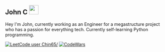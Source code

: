 ## **John C** <img src="https://emojipedia-us.s3.amazonaws.com/source/microsoft-teams/337/sign-of-the-horns_1f918.png" width="30px">

Hey I'm John, currently working as an Engineer for a megastructure project who has a passion for everything tech. Currently self-learning Python programming.

[![LeetCode user Chin65/](https://img.shields.io/badge/dynamic/json?style=flat-square&labelColor=black&color=%23ffa116&label=Solved&query=solvedOverTotal&url=https%3A%2F%2Fleetcode-badge.vercel.app%2Fapi%2Fusers%2FChin65%2F&logo=leetcode&logoColor=yellow)](https://leetcode.com/Chin65/)
[![CodeWars](https://www.codewars.com/users/jhnc0513/badges/micro)](https://www.codewars.com/users/jhnc0513)

